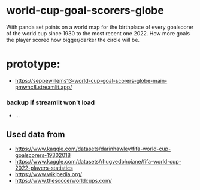 # world-cup-goal-scorers-globe

With panda set points on a world map for the birthplace of every goalscorer of the world cup since 1930 to the most
recent one 2022.
How more goals the player scored how bigger/darker the circle will be.

# prototype:

- https://seppewillems13-world-cup-goal-scorers-globe-main-pmwhc8.streamlit.app/
### backup if streamlit won't load
- ...

## Used data from
- https://www.kaggle.com/datasets/darinhawley/fifa-world-cup-goalscorers-19302018
- https://www.kaggle.com/datasets/rhugvedbhojane/fifa-world-cup-2022-players-statistics
- https://www.wikipedia.org/
- https://www.thesoccerworldcups.com/
